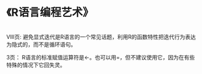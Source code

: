 《R语言编程艺术》
================
<br>
VIII页: 避免显式迭代是R语言的一个常见话题，利用R的函数特性把迭代行为表达为隐式的，而不是循环语句。

3页： R语言的标准赋值运算符是<-。也可以用=，但不建议使用它，因为在有些特殊的情况下它回失灵。

